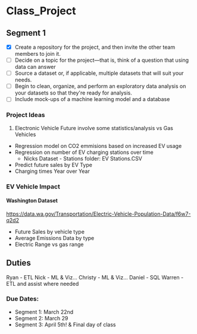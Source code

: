# Class_Project

## Segment 1
- [x] Create a repository for the project, and then invite the other team members to join it.
- [ ] Decide on a topic for the project—that is, think of a question that using data can answer
- [ ] Source a dataset or, if applicable, multiple datasets that will suit your needs.
- [ ] Begin to clean, organize, and perform an exploratory data analysis on your datasets so that they're ready for analysis.
- [ ] Include mock-ups of a machine learning model and a database

### Project Ideas
1. Electronic Vehicle Future involve some statistics/analysis vs Gas Vehicles
  - Regression model on CO2 emmisions based on increased EV usage
  - Regression on number of EV charging stations over time
    - Nicks Dataset - Stations folder:  EV Stations.CSV   
  - Predict future sales by EV Type
  - Charging times Year over Year

### EV Vehicle Impact

#### Washington Dataset
https://data.wa.gov/Transportation/Electric-Vehicle-Population-Data/f6w7-q2d2
 - Future Sales by vehicle type
 - Average Emissions Data by type
 - Electric Range vs gas range


## Duties
Ryan - ETL
Nick - ML & Viz...
Christy - ML & Viz...
Daniel - SQL
Warren - ETL and assist where needed




### Due Dates: 
 - Segment 1: March 22nd 
 - Segment 2: March 29
 - Segment 3: April 5th! & Final day of class
